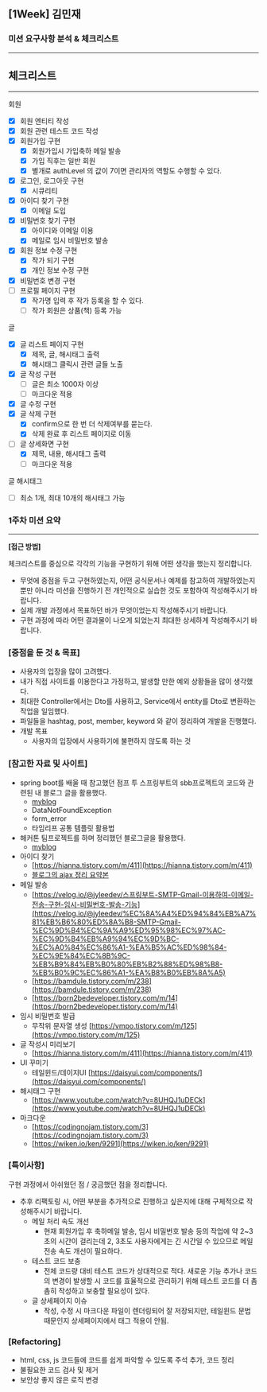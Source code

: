 ## [1Week] 김민재

### 미션 요구사항 분석 & 체크리스트

---

## 체크리스트

---

회원

- [x]  회원 엔티티 작성
- [x]  회원 관련 테스트 코드 작성
- [x]  회원가입 구현
    - [x]  회원가입시 가입축하 메일 발송
    - [x]  가입 직후는 일반 회원
    - [x]  별개로 authLevel 의 값이 7이면 관리자의 역할도 수행할 수 있다.
- [x]  로그인, 로그아웃 구현
    - [x]  시큐리티
- [x]  아이디 찾기 구현
    - [x]  이메일 도입
- [x]  비밀번호 찾기 구현
    - [x]  아이디와 이메일 이용
    - [x]  메일로 임시 비밀번호 발송
- [x]  회원 정보 수정 구현
    - [x]  작가 되기 구현
    - [x]  개인 정보 수정 구현
- [x]  비밀번호 변경 구현
- [ ]  프로필 페이지 구현
    - [x]  작가명 입력 후 작가 등록을 할 수 있다.
    - [ ]  작가 회원은 상품(책) 등록 가능

글

- [x]  글 리스트 페이지 구현
    - [x]  제목, 글, 해시태그 출력
    - [x]  해시태그 클릭시 관련 글들 노출
- [x]  글 작성 구현
    - [ ]  글은 최소 1000자 이상
    - [ ]  마크다운 적용
- [x]  글 수정 구현
- [x]  글 삭제 구현
    - [x]  confirm으로 한 번 더 삭제여부를 묻는다.
    - [x]  삭제 완료 후 리스트 페이지로 이동
- [ ]  글 상세화면 구현
    - [x]  제목, 내용, 해시태그 출력
    - [ ]  마크다운 적용

글 해시태그

- [ ]  최소 1개, 최대 10개의 해시태그 가능

### 1주차 미션 요약

---

**[접근 방법]**

체크리스트를 중심으로 각각의 기능을 구현하기 위해 어떤 생각을 했는지 정리합니다.

- 무엇에 중점을 두고 구현하였는지, 어떤 공식문서나 예제를 참고하여 개발하였는지 뿐만 아니라 미션을 진행하기 전 개인적으로 실습한 것도 포함하여 작성해주시기 바랍니다.
- 실제 개발 과정에서 목표하던 바가 무엇이었는지 작성해주시기 바랍니다.
- 구현 과정에 따라 어떤 결과물이 나오게 되었는지 최대한 상세하게 작성해주시기 바랍니다.

### [중점을 둔 것 & 목표]

- 사용자의 입장을 많이 고려했다.
- 내가 직접 사이트를 이용한다고 가정하고, 발생할 만한 예외 상황들을 많이 생각했다.
- 최대한 Controller에서는 Dto를 사용하고, Service에서 entity를 Dto로 변환하는 작업을 일임했다.
- 파일들을 hashtag, post, member, keyword 와 같이 정리하여 개발을 진행했다.
- 개발 목표
    - 사용자의 입장에서 사용하기에 불편하지 않도록 하는 것

### [참고한 자료 및 사이트]

- spring boot를 배울 때 참고했던 점프 투 스프링부트의 sbb프로젝트의 코드와 관련된 내 블로그 글을 활용했다.
    - [myblog](https://velog.io/@gimminjae/series/SBB-spring-boot-board%EC%A0%90%ED%94%84-%ED%88%AC-%EC%8A%A4%ED%94%84%EB%A7%81%EB%B6%80%ED%8A%B8)
    - DataNotFoundException
    - form_error
    - 타임리프 공통 템플릿 활용법
- 해커톤 팀프로젝트를 하며 정리했던 블로그글을 활용했다.
    - [myblog](https://velog.io/@gimminjae/series/%EC%97%AC%ED%96%89%EC%9D%84-DAMDA-%EB%A9%8B%EC%9F%81%EC%9D%B4%EC%82%AC%EC%9E%90%EC%B2%98%EB%9F%BC-%EB%B0%B1%EC%97%94%EB%93%9C-%EC%8A%A4%EC%BF%A8-1%EA%B8%B0-%ED%95%B4%EC%BB%A4%ED%86%A4)
- 아이디 찾기
    - [https://hianna.tistory.com/m/411](https://hianna.tistory.com/m/411)
    - [블로그의 ajax 정리 요약본](https://velog.io/@gimminjae/Ajax-jQuery)
- 메일 발송
    - [https://velog.io/@jyleedev/스프링부트-SMTP-Gmail-이용하여-이메일-전송-구현-임시-비밀번호-발송-기능](https://velog.io/@jyleedev/%EC%8A%A4%ED%94%84%EB%A7%81%EB%B6%80%ED%8A%B8-SMTP-Gmail-%EC%9D%B4%EC%9A%A9%ED%95%98%EC%97%AC-%EC%9D%B4%EB%A9%94%EC%9D%BC-%EC%A0%84%EC%86%A1-%EA%B5%AC%ED%98%84-%EC%9E%84%EC%8B%9C-%EB%B9%84%EB%B0%80%EB%B2%88%ED%98%B8-%EB%B0%9C%EC%86%A1-%EA%B8%B0%EB%8A%A5)
    - [https://bamdule.tistory.com/m/238](https://bamdule.tistory.com/m/238)
    - [https://born2bedeveloper.tistory.com/m/14](https://born2bedeveloper.tistory.com/m/14)
- 임시 비밀번호 발급
    - 무작위 문자열 생성 [https://vmpo.tistory.com/m/125](https://vmpo.tistory.com/m/125)
- 글 작성시 미리보기
    - [https://hianna.tistory.com/m/411](https://hianna.tistory.com/m/411)
- UI 꾸미기
    - 테일윈드/데이지UI [https://daisyui.com/components/](https://daisyui.com/components/)
- 해시태그 구현
    - [https://www.youtube.com/watch?v=8UHQJ1uDECk](https://www.youtube.com/watch?v=8UHQJ1uDECk)
- 마크다운
    - [https://codingnojam.tistory.com/3](https://codingnojam.tistory.com/3)
    - [https://wiken.io/ken/9291](https://wiken.io/ken/9291)

### **[특이사항]**

구현 과정에서 아쉬웠던 점 / 궁금했던 점을 정리합니다.

- 추후 리팩토링 시, 어떤 부분을 추가적으로 진행하고 싶은지에 대해 구체적으로 작성해주시기 바랍니다.
    - 메일 처리 속도 개선
        - 현재 회원가입 후 축하메일 발송, 임시 비밀번호 발송 등의 작업에 약 2~3초의 시간이 걸리는데 2, 3초도 사용자에게는 긴 시간일 수 있으므로 메일 전송 속도 개선이 필요하다.
    - 테스트 코드 보충
        - 전체 코드량 대비 테스트 코드가 상대적으로 적다. 새로운 기능 추가나 코드의 변경이 발생할 시 코드를 효율적으로 관리하기 위해 테스트 코드를 더 촘촘히 작성하고 보충할 필요성이 있다.
    - 글 상세페이지 이슈
        - 작성, 수정 시 마크다운 파일이 렌더링되어 잘 저장되지만, 테일윈드 문법 때문인지 상세페이지에서 태그 적용이 안됨.
    

### [Refactoring]

- html, css, js 코드들에 코드를 쉽게 파악할 수 있도록 주석 추가, 코드 정리
- 불필요한 코드 검사 및 제거
- 보안상 좋지 않은 로직 변경
